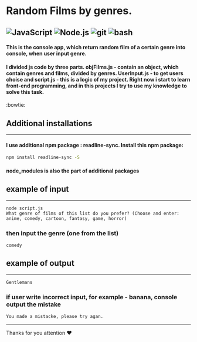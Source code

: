 # Random Films by genres.



![JavaScript](https://img.shields.io/badge/Javascript%20-ES6-brightgreen)  ![Node.js](https://img.shields.io/badge/node.js-v14.18.0-green) 
![git](https://img.shields.io/badge/git%20-v2.33.0-blue) 
![bash](https://img.shields.io/badge/bash%20-%3E%3E-blue)
--------
#### This is the console app, which return random film of a certain genre into console, when user input genre. 

#### I divided js code by __three__ parts. __objFilms.js__ - contain an object, which contain genres and films, divided by genres. __UserInput.js__  - to get users choise and __script.js__ - this is a logic of my project. Right now i start to learn front-end programming, and in this projects  I try to use my knowledge to solve this task.
 :bowtie:



## Additional installations
---

#### I use __additional__ npm package : readline-sync. Install this npm package:
``` bash
npm install readline-sync -S
```
#### __node_modules__ is also the part of additional packages

## example of input
---
```
node script.js
What genre of films of this list do you prefer? (Choose and enter: anime, comedy, cartoon, fantasy, game, horror) 

```
### then input the genre (one from the list) 
```
comedy
```
## example of output
---
```
Gentlemans
```
### if user write incorrect input, for example - banana, console output the mistake
```
You made a mistacke, please try agan.
```
---
Thanks for you attention :heart:
